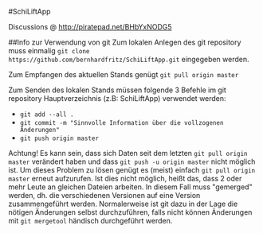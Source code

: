 #SchiLiftApp

Discussions @ http://piratepad.net/BHbYxNODG5

##Info zur Verwendung von git
Zum lokalen Anlegen des git repository muss einmalig
`git clone https://github.com/bernhardfritz/SchiLiftApp.git` eingegeben werden.

Zum Empfangen des aktuellen Stands genügt `git pull origin master`

Zum Senden des lokalen Stands müssen folgende 3 Befehle im git repository
Hauptverzeichnis (z.B: SchiLiftApp) verwendet werden:
- `git add --all .`
- `git commit -m "Sinnvolle Information über die vollzogenen Änderungen"`
- `git push origin master`

Achtung! Es kann sein, dass sich Daten seit dem letzten `git pull origin master`
verändert haben und dass `git push -u origin master` nicht möglich ist. Um
dieses Problem zu lösen genügt es (meist) einfach `git pull origin master`
erneut aufzurufen. Ist dies nicht möglich, heißt das, dass 2 oder mehr Leute an
gleichen Dateien arbeiten. In diesem Fall muss "gemerged" werden, dh. die
verschiedenen Versionen auf eine Version zusammengeführt werden. Normalerweise
ist git dazu in der Lage die nötigen Änderungen selbst durchzuführen, falls
nicht können Änderungen mit `git mergetool` händisch durchgeführt werden.
